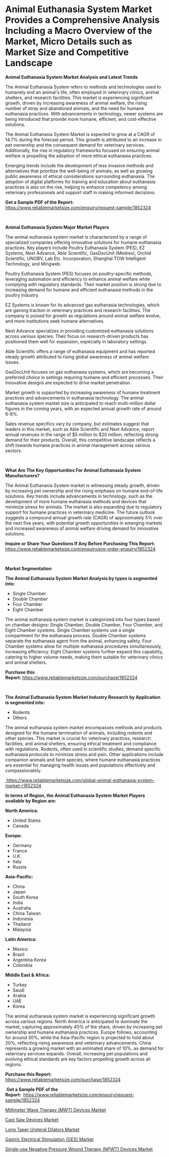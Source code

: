 <p><h1>Animal Euthanasia System Market Provides a Comprehensive Analysis Including a Macro Overview of the Market, Micro Details such as Market Size and Competitive Landscape</h1></p><p><strong>Animal Euthanasia System Market Analysis and Latest Trends</strong></p>
<p><p>The Animal Euthanasia System refers to methods and technologies used to humanely end an animal's life, often employed in veterinary clinics, animal shelters, and research facilities. This market is experiencing significant growth, driven by increasing awareness of animal welfare, the rising number of stray and abandoned animals, and the need for humane euthanasia practices. With advancements in technology, newer systems are being introduced that provide more humane, efficient, and cost-effective solutions.</p><p>The Animal Euthanasia System Market is expected to grow at a CAGR of 14.7% during the forecast period. This growth is attributed to an increase in pet ownership and the consequent demand for veterinary services. Additionally, the rise in regulatory frameworks focused on ensuring animal welfare is propelling the adoption of more ethical euthanasia practices. </p><p>Emerging trends include the development of less invasive methods and alternatives that prioritize the well-being of animals, as well as growing public awareness of ethical considerations surrounding euthanasia. The adoption of digital platforms for training and education about euthanasia practices is also on the rise, helping to enhance competency among veterinary professionals and support staff in making informed decisions.</p></p>
<p><strong>Get a Sample PDF of the Report:&nbsp;</strong> <a href="https://www.reliablemarketsize.com/enquiry/request-sample/1852324?utm_campaign=1845&utm_medium=2&utm_source=Github&utm_content=ia&utm_term=05032025&utm_id=animal-euthanasia-system">https://www.reliablemarketsize.com/enquiry/request-sample/1852324</a></p>
<p>&nbsp;</p>
<p><strong>Animal Euthanasia System Major Market Players</strong></p>
<p><p>The animal euthanasia system market is characterized by a range of specialized companies offering innovative solutions for humane euthanasia practices. Key players include Poultry Euthanasia System (PES), EZ Systems, Next Advance, Able Scientific, GasDocUnit (Medres), Orchid Scientific, UNOBV, Lab Etc. Incorporation, Shanghai TOW Intelligent Technology, and Mingweb.</p><p>Poultry Euthanasia System (PES) focuses on poultry-specific methods, leveraging automation and efficiency to enhance animal welfare while complying with regulatory standards. Their market position is strong due to increasing demand for humane and efficient euthanasia methods in the poultry industry. </p><p>EZ Systems is known for its advanced gas euthanasia technologies, which are gaining traction in veterinary practices and research facilities. The company is poised for growth as regulations around animal welfare evolve, and more institutions seek humane alternatives.</p><p>Next Advance specializes in providing customized euthanasia solutions across various species. Their focus on research-driven products has positioned them well for expansion, especially in laboratory settings.</p><p>Able Scientific offers a range of euthanasia equipment and has reported steady growth attributed to rising global awareness of animal welfare issues. </p><p>GasDocUnit focuses on gas euthanasia systems, which are becoming a preferred choice in settings requiring humane and efficient processes. Their innovative designs are expected to drive market penetration.</p><p>Market growth is supported by increasing awareness of humane treatment practices and advancements in euthanasia technology. The animal euthanasia system market size is anticipated to reach multi-million dollar figures in the coming years, with an expected annual growth rate of around 6-8%. </p><p>Sales revenue specifics vary by company, but estimates suggest that leaders in this market, such as Able Scientific and Next Advance, report annual revenues in the range of $5 million to $20 million, reflecting strong demand for their products. Overall, this competitive landscape reflects a shift towards humane practices in animal management across various sectors.</p></p>
<p>&nbsp;</p>
<p><strong>What Are The Key Opportunities For Animal Euthanasia System Manufacturers?</strong></p>
<p><p>The Animal Euthanasia System market is witnessing steady growth, driven by increasing pet ownership and the rising emphasis on humane end-of-life solutions. Key trends include advancements in technology, such as the development of more humane euthanasia methods and devices that minimize stress for animals. The market is also expanding due to regulatory support for humane practices in veterinary medicine. The future outlook suggests a compound annual growth rate (CAGR) of approximately 5% over the next five years, with potential growth opportunities in emerging markets and increased awareness of animal welfare driving demand for innovative solutions.</p></p>
<p><strong>Inquire or Share Your Questions If Any Before Purchasing This Report:</strong> <a href="https://www.reliablemarketsize.com/enquiry/pre-order-enquiry/1852324?utm_campaign=1845&utm_medium=2&utm_source=Github&utm_content=ia&utm_term=05032025&utm_id=animal-euthanasia-system">https://www.reliablemarketsize.com/enquiry/pre-order-enquiry/1852324</a></p>
<p>&nbsp;</p>
<p><strong>Market Segmentation</strong></p>
<p><strong>The Animal Euthanasia System Market Analysis by types is segmented into:</strong></p>
<p><ul><li>Single Chamber</li><li>Double Chamber</li><li>Four Chamber</li><li>Eight Chamber</li></ul></p>
<p><p>The animal euthanasia system market is categorized into four types based on chamber designs: Single Chamber, Double Chamber, Four Chamber, and Eight Chamber systems. Single Chamber systems use a single compartment for the euthanasia process. Double Chamber systems separate the euthanasia agent from the animal, enhancing safety. Four Chamber systems allow for multiple euthanasia procedures simultaneously, increasing efficiency. Eight Chamber systems further expand this capability, catering to higher volume needs, making them suitable for veterinary clinics and animal shelters.</p></p>
<p><strong>Purchase this Report:&nbsp;</strong><a href="https://www.reliablemarketsize.com/purchase/1852324?utm_campaign=1845&utm_medium=2&utm_source=Github&utm_content=ia&utm_term=05032025&utm_id=animal-euthanasia-system">https://www.reliablemarketsize.com/purchase/1852324</a></p>
<p>&nbsp;</p>
<p><strong>The Animal Euthanasia System Market Industry Research by Application is segmented into:</strong></p>
<p><ul><li>Rodents</li><li>Others</li></ul></p>
<p><p>The animal euthanasia system market encompasses methods and products designed for the humane termination of animals, including rodents and other species. This market is crucial for veterinary practices, research facilities, and animal shelters, ensuring ethical treatment and compliance with regulations. Rodents, often used in scientific studies, demand specific euthanasia protocols to minimize stress and pain. Other applications include companion animals and farm species, where humane euthanasia practices are essential for managing health issues and populations effectively and compassionately.</p></p>
<p><a href="https://www.reliablemarketsize.com/global-animal-euthanasia-system-market-r1852324?utm_campaign=1845&utm_medium=2&utm_source=Github&utm_content=ia&utm_term=05032025&utm_id=animal-euthanasia-system">&nbsp;https://www.reliablemarketsize.com/global-animal-euthanasia-system-market-r1852324</a></p>
<p><strong>In terms of Region, the Animal Euthanasia System Market Players available by Region are:</strong></p>
<p>
    <p> <strong> North America: </strong>
        <ul>
            <li>United States</li>
            <li>Canada</li>
        </ul>
        </p> 
    <p> <strong> Europe: </strong>
        <ul>
            <li>Germany</li>
            <li>France</li>
            <li>U.K.</li>
            <li>Italy</li>
            <li>Russia</li>
        </ul>
        </p> 
    <p> <strong> Asia-Pacific: </strong>
        <ul>
            <li>China</li>
            <li>Japan</li>
            <li>South Korea</li>
            <li>India</li>
            <li>Australia</li>
            <li>China Taiwan</li>
            <li>Indonesia</li>
            <li>Thailand</li>
            <li>Malaysia</li>
        </ul>
        </p> 
    <p> <strong> Latin America: </strong>
        <ul>
            <li>Mexico</li>
            <li>Brazil</li>
            <li>Argentina Korea</li>
            <li>Colombia</li>
        </ul>
        </p> 
    <p> <strong> Middle East & Africa: </strong>
        <ul>
            <li>Turkey</li>
            <li>Saudi</li>
            <li>Arabia</li>
            <li>UAE</li>
            <li>Korea</li>
        </ul>
    </p>
    </p>
<p><p>The animal euthanasia system market is experiencing significant growth across various regions. North America is anticipated to dominate the market, capturing approximately 40% of the share, driven by increasing pet ownership and humane euthanasia practices. Europe follows, accounting for around 30%, while the Asia-Pacific region is projected to hold about 20%, reflecting rising awareness and veterinary advancements. China represents a growing market with an estimated share of 10%, as demand for veterinary services expands. Overall, increasing pet populations and evolving ethical standards are key factors propelling growth across all regions.</p></p>
<p><strong>Purchase this Report: </strong><a href="https://www.reliablemarketsize.com/purchase/1852324?utm_campaign=1845&utm_medium=2&utm_source=Github&utm_content=ia&utm_term=05032025&utm_id=animal-euthanasia-system">https://www.reliablemarketsize.com/purchase/1852324</a></p>
<p>&nbsp;<strong>Get a Sample PDF of the Report:&nbsp;&nbsp;</strong><a href="https://www.reliablemarketsize.com/enquiry/request-sample/1852324?utm_campaign=1845&utm_medium=2&utm_source=Github&utm_content=ia&utm_term=05032025&utm_id=animal-euthanasia-system">https://www.reliablemarketsize.com/enquiry/request-sample/1852324</a></p>
<p><strong></strong></p>
<p><p><a href="https://github.com/foustzelmsdv/Market-Research-Report-List-1/blob/main/millimeter-wave-therapy-mwt-devices-market.md?utm_campaign=1845&utm_medium=2&utm_source=Github&utm_content=ia&utm_term=05032025&utm_id=animal-euthanasia-system">Millimeter Wave Therapy (MWT) Devices Market</a></p><p><a href="https://github.com/ceranamaduvq/Market-Research-Report-List-1/blob/main/cast-saw-devices-market.md?utm_campaign=1845&utm_medium=2&utm_source=Github&utm_content=ia&utm_term=05032025&utm_id=animal-euthanasia-system">Cast Saw Devices Market</a></p><p><a href="https://github.com/geresalgieaz/Market-Research-Report-List-1/blob/main/long-taper-ureteral-dilators-market.md?utm_campaign=1845&utm_medium=2&utm_source=Github&utm_content=ia&utm_term=05032025&utm_id=animal-euthanasia-system">Long Taper Ureteral Dilators Market</a></p><p><a href="https://github.com/papnider/Market-Research-Report-List-1/blob/main/gastric-electrical-stimulation-ges-market.md?utm_campaign=1845&utm_medium=2&utm_source=Github&utm_content=ia&utm_term=05032025&utm_id=animal-euthanasia-system">Gastric Electrical Stimulation (GES) Market</a></p><p><a href="https://github.com/dickstoscopg/Market-Research-Report-List-1/blob/main/single-use-negative-pressure-wound-therapy-npwt-devices-market.md?utm_campaign=1845&utm_medium=2&utm_source=Github&utm_content=ia&utm_term=05032025&utm_id=animal-euthanasia-system">Single-use Negative Pressure Wound Therapy (NPWT) Devices Market</a></p></p>